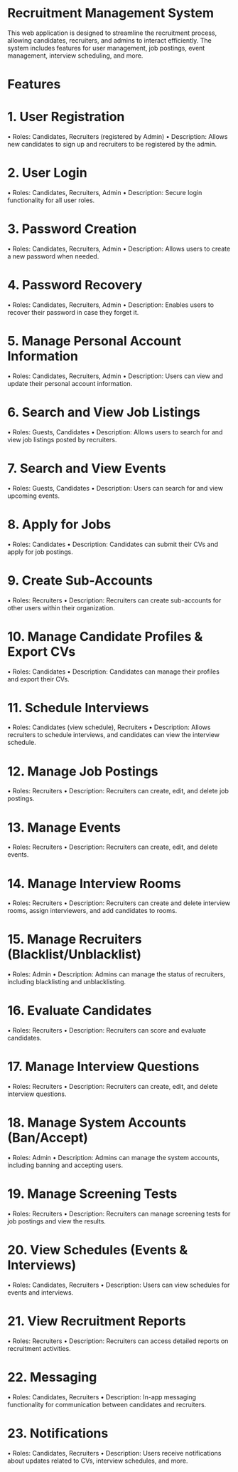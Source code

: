 # Recruitment Management System

This web application is designed to streamline the recruitment process, allowing candidates, recruiters, and admins to interact efficiently. The system includes features for user management, job postings, event management, interview scheduling, and more.

# Features

# 1. User Registration
  •	Roles: Candidates, Recruiters (registered by Admin)
  •	Description: Allows new candidates to sign up and recruiters to be registered by the admin.
# 2. User Login
  •	Roles: Candidates, Recruiters, Admin
  •	Description: Secure login functionality for all user roles.
# 3. Password Creation
  •	Roles: Candidates, Recruiters, Admin
  •	Description: Allows users to create a new password when needed.
# 4. Password Recovery
  •	Roles: Candidates, Recruiters, Admin
  •	Description: Enables users to recover their password in case they forget it.
# 5. Manage Personal Account Information
  •	Roles: Candidates, Recruiters, Admin
  •	Description: Users can view and update their personal account information.
# 6. Search and View Job Listings
  •	Roles: Guests, Candidates
  •	Description: Allows users to search for and view job listings posted by recruiters.
# 7. Search and View Events
  •	Roles: Guests, Candidates
  •	Description: Users can search for and view upcoming events.
# 8. Apply for Jobs
  •	Roles: Candidates
  •	Description: Candidates can submit their CVs and apply for job postings.
# 9. Create Sub-Accounts
  •	Roles: Recruiters
  •	Description: Recruiters can create sub-accounts for other users within their organization.
# 10. Manage Candidate Profiles & Export CVs
  •	Roles: Candidates
  •	Description: Candidates can manage their profiles and export their CVs.
# 11. Schedule Interviews
  •	Roles: Candidates (view schedule), Recruiters
  •	Description: Allows recruiters to schedule interviews, and candidates can view the interview schedule.
# 12. Manage Job Postings
  •	Roles: Recruiters
  •	Description: Recruiters can create, edit, and delete job postings.
# 13. Manage Events
  •	Roles: Recruiters
  •	Description: Recruiters can create, edit, and delete events.
# 14. Manage Interview Rooms
  •	Roles: Recruiters
  •	Description: Recruiters can create and delete interview rooms, assign interviewers, and add candidates to rooms.
# 15. Manage Recruiters (Blacklist/Unblacklist)
  •	Roles: Admin
  •	Description: Admins can manage the status of recruiters, including blacklisting and unblacklisting.
# 16. Evaluate Candidates
  •	Roles: Recruiters
  •	Description: Recruiters can score and evaluate candidates.
# 17. Manage Interview Questions
  •	Roles: Recruiters
  •	Description: Recruiters can create, edit, and delete interview questions.
# 18. Manage System Accounts (Ban/Accept)
  •	Roles: Admin
  •	Description: Admins can manage the system accounts, including banning and accepting users.
# 19. Manage Screening Tests
  •	Roles: Recruiters
  •	Description: Recruiters can manage screening tests for job postings and view the results.
# 20. View Schedules (Events & Interviews)
  •	Roles: Candidates, Recruiters
  •	Description: Users can view schedules for events and interviews.
# 21. View Recruitment Reports
  •	Roles: Recruiters
  •	Description: Recruiters can access detailed reports on recruitment activities.
# 22. Messaging
  •	Roles: Candidates, Recruiters
  •	Description: In-app messaging functionality for communication between candidates and recruiters.
# 23. Notifications
  •	Roles: Candidates, Recruiters
  •	Description: Users receive notifications about updates related to CVs, interview schedules, and more.

